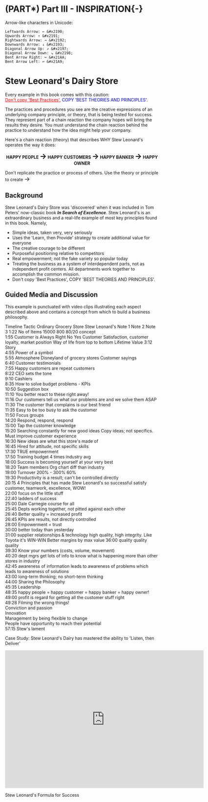 # (PART\*) Part III - INSPIRATION{-} 


Arrow-like characters in Unicode:

    Leftwards Arrow: ← &#x2190;
    Upwards Arrow: ↑ &#x2191;
    Rightwards Arrow: → &#x2192;
    Downwards Arrow: ↓ &#x2193;
    Diagonal Arrow Up: ↗ &#x2197;
    Diagonal Arrow Down: ↘ &#x2198;
    Bent Arrow Right: ↪ &#x21AA;
    Bent Arrow Left: ↩ &#x21A9;


# Stew Leonard's Dairy Store

Every example in this book comes with this caution:<br>
<span style="color: red;"><u>Don't copy 'Best Practices'</u></span>, <span style="color: blue;">COPY 'BEST THEORIES AND PRINCIPLES'</span>.

The practices and procedures you see are the creative expressions of an underlying company principle, or theory, that is being tested for success.  They represent part of a chain reaction the company hopes will bring the results they desire.  You must understand the chain reaction behind the practice to understand how the idea might help your company.

Here's a chain reaction (theory) that describes WHY Stew Leonard's operates the way it does:

<div align="center">

**HAPPY PEOPLE <span style="font-size: 24px;">&#x2192;</span> HAPPY CUSTOMERS <span style="font-size: 24px;">&#x2192;</span> HAPPY BANKER <span style="font-size: 24px;">&#x2192;</span> HAPPY OWNER**

</div>

Don't replicate the practice or process of others.  Use the theory or principle to create <span style="font-size: 20px;">&#x2192;</span>



## Background

Stew Leonard's Dairy Store was 'discovered' when it was included in Tom Peters' now-classic book ***In Search of Excellence***.  Stew Leonard's is an extraordinary business and a real-life example of most key principles found in this book.  Namely,


- Simple ideas, taken very, very seriously
- Uses the 'Learn, then Provide' strategy to create additional value for everyone
- The creative courage to be different
- Purposeful positioning relative to competitors
- Real empowerment; not the fake variety so popular today
- Treating the business as a system of interdependent parts, not as independent profit centers.  All departments work together to accomplish the common mission.
- Don't copy 'Best Practices', COPY 'BEST THEORIES AND PRINCIPLES'.


## Guided Media and Discussion

This example is punctuated with video clips illustrating each aspect described above and contains a concept from which to build a business philosophy.  

Timeline	Tactic	Ordinary Grocery Store	Stew Leonard's	Note 1	Note 2	Note 3
1:22	No of Items	15000	800	80/20 concept		
1:55	Customer is Always Right	No	Yes	Customer Satisfaction, customer loyalty, market position	Way of life from top to bottom	Lifetime Value
3:12	Story					
4:55	Power of a symbol					
5:55	Atmosphere			Disneyland of grocery stores	Customer sayings	
6:40	Customer testimonials					
7:55	Happy customers are repeat customers					
8:22	CEO sets the tone					
9:10	Cashiers					
8:35	How to solve budget problems - KPIs					
10:50	Suggestion box					
11:10	You better react to these right away!					
11:16	Our customers tell us what our problems are and we solve them ASAP					
11:30	The customer that complains is our best friend					
11:35	Easy to be too busy to ask the customer					
11:50	Focus groups					
14:20	Respond, respond, respond					
15:00	Tap the customer knowledge					
15:20	Searching constantly for new good ideas			Copy ideas; not specifics.  Must improve customer experience		
16:30	New ideas are what this store's made of					
16:45	Hired for attitude, not specific skills					
17:30	TRUE empowerment					
17:50	Training budget 4 times industry avg					
18:00	Success is becoming yourself at your very best 					
18:20	Team members			Org chart diff than industry		
19:00	Turnover	200% - 300%	60%			
19:30	Productivity is a result; can't be controlled directly					
20:15	4 Principles that has made Stew Leonard's so successful			satisfy customer,  teamwork, excellence, WOW!		
22:00	focus on the little stuff					
22:40	ladders of success					
25:00	Dale Carnegie course for all					
25:45	Depts working together, not pitted against each other					
26:40	Better quality = increased profit					
26:45	KPIs are results, not directly controlled					
28:00	Empowerment = trust					
30:00	better today than yesterday					
31:00	supplier relationships & technology			high quality, high integrity. Like Toyota it's WIN-WIN	Better margins by max value	
36:00	quality quality quality					
39:30	Know your numbers (costs, volume, movement)					
40:20	dept mgrs get lots of info to know what is happening			more than other stores in industry		
42:45	awareness of information leads to awareness of problems which leads to awareness of solutions					
43:00	long-term thinking; no short-term thinking					
44:00	Sharing the Philosophy					
45:35	Leadership					
48:35	happy people = happy customer = happy banker = happy owner!					
49:00	profit is regard for getting all the customer stuff right					
49:28 	Filming the wrong things!					
	Conviction and passion					
	Innovation					
	Management by being flexible to change					
	People have opportunity to reach their potential					
57:15	Stew's lament					

Case Study:  Stew Leonard's Dairy has mastered the ability to 'Listen, then Deliver' 

<iframe width="650" height="450" src="https://www.youtube.com/embed/pDkSlstiDKs?si=AsGEpUaEPAnCTDSM&rel=0" title="YouTube video player" frameborder="0" allow="accelerometer; autoplay; clipboard-write; encrypted-media; gyroscope; picture-in-picture; web-share" allowfullscreen></iframe>


Stew Leonard's Formula for Success


